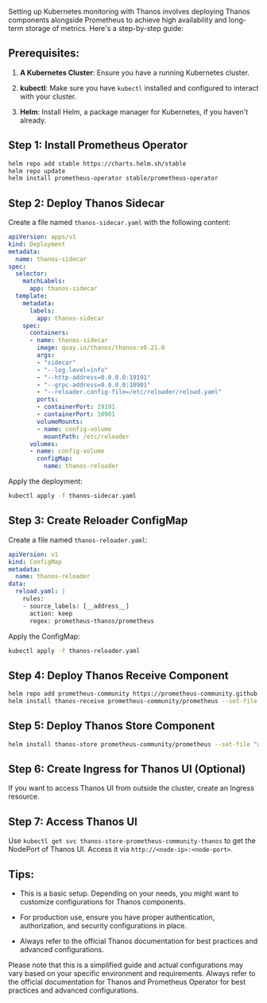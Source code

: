 Setting up Kubernetes monitoring with Thanos involves deploying Thanos components alongside Prometheus to achieve high availability and long-term storage of metrics. Here's a step-by-step guide:

## Prerequisites:

1. **A Kubernetes Cluster**: Ensure you have a running Kubernetes cluster.

2. **kubectl**: Make sure you have `kubectl` installed and configured to interact with your cluster.

3. **Helm**: Install Helm, a package manager for Kubernetes, if you haven't already.

## Step 1: Install Prometheus Operator

```bash
helm repo add stable https://charts.helm.sh/stable
helm repo update
helm install prometheus-operator stable/prometheus-operator
```

## Step 2: Deploy Thanos Sidecar

Create a file named `thanos-sidecar.yaml` with the following content:

```yaml
apiVersion: apps/v1
kind: Deployment
metadata:
  name: thanos-sidecar
spec:
  selector:
    matchLabels:
      app: thanos-sidecar
  template:
    metadata:
      labels:
        app: thanos-sidecar
    spec:
      containers:
      - name: thanos-sidecar
        image: quay.io/thanos/thanos:v0.21.0
        args:
        - "sidecar"
        - "--log.level=info"
        - "--http-address=0.0.0.0:19191"
        - "--grpc-address=0.0.0.0:10901"
        - "--reloader.config-file=/etc/reloader/reload.yaml"
        ports:
        - containerPort: 19191
        - containerPort: 10901
        volumeMounts:
        - name: config-volume
          mountPath: /etc/reloader
      volumes:
      - name: config-volume
        configMap:
          name: thanos-reloader
```

Apply the deployment:

```bash
kubectl apply -f thanos-sidecar.yaml
```

## Step 3: Create Reloader ConfigMap

Create a file named `thanos-reloader.yaml`:

```yaml
apiVersion: v1
kind: ConfigMap
metadata:
  name: thanos-reloader
data:
  reload.yaml: |
    rules:
    - source_labels: [__address__]
      action: keep
      regex: prometheus-thanos/prometheus
```

Apply the ConfigMap:

```bash
kubectl apply -f thanos-reloader.yaml
```

## Step 4: Deploy Thanos Receive Component

```bash
helm repo add prometheus-community https://prometheus-community.github.io/helm-charts
helm install thanos-receive prometheus-community/prometheus --set-file "alertmanager.thanos-receive.yaml=thanos-receive.yaml"
```

## Step 5: Deploy Thanos Store Component

```bash
helm install thanos-store prometheus-community/prometheus --set-file "alertmanager.thanos-store.yaml=thanos-store.yaml"
```

## Step 6: Create Ingress for Thanos UI (Optional)

If you want to access Thanos UI from outside the cluster, create an Ingress resource.

## Step 7: Access Thanos UI

Use `kubectl get svc thanos-store-prometheus-community-thanos` to get the NodePort of Thanos UI. Access it via `http://<node-ip>:<node-port>`.

## Tips:

- This is a basic setup. Depending on your needs, you might want to customize configurations for Thanos components.

- For production use, ensure you have proper authentication, authorization, and security configurations in place.

- Always refer to the official Thanos documentation for best practices and advanced configurations.

Please note that this is a simplified guide and actual configurations may vary based on your specific environment and requirements. Always refer to the official documentation for Thanos and Prometheus Operator for best practices and advanced configurations.
